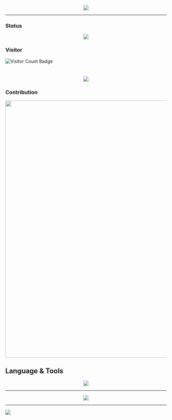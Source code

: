 
<p align="center">
  
<img src="https://capsule-render.vercel.app/api?type=waving&color=gradient&height=300&section=header&text=TECH%20OTAKU%20SAVE%20THE%20WORLD&fontSize=55&fontAlign=50&fontAlignY=30&desc=For%20a%20Better%20Life&descAlign=50&descSize=30&descAlignY=60&animation=twinkling" />

---

### Status

<div align="center">
  <img src="https://github-readme-stats.vercel.app/api?username=TanChengChuan&hide_title=true&hide_border=true&show_icons=true&line_height=21&text_color=000&icon_color=000&bg_color=0,ea6161,ffc64d,fffc4d,52fa5a&theme=graywhite" />
</div>


### Visitor
<img src="https://img.shields.io/endpoint?url=https://raw.githubusercontent.com/TanChengChuan/TanChengChuan/main/visitor-count.json" alt="Visitor Count Badge">


<h1 align="center">
  <a href="https://tanime.life">
    <img src="https://readme-typing-svg.herokuapp.com/?lines=It%27s%20MYGO%21%21%21%21%21%3BTECH%20OTAKUS%20SAVE%20THE%20WORLD%21&center=true&size=27&pause=1000" />
  </a>
</h1>

### Contribution
<img width="800" src="https://github-readme-activity-graph.vercel.app/graph?username=TanChengChuan&theme=github-compact&hide_border=true&area=true" />


## Language & Tools

<div align="center">
  <img src="https://github-readme-stats.vercel.app/api/top-langs/?username=TanChengChuan&hide_title=true&hide_border=true&layout=compact&langs_count=6&text_color=000&icon_color=fff&bg_color=0,52fa5a,4dfcff,c64dff&theme=graywhite" />
</div>

---

<p align="center">
  <a href="https://skillicons.dev">
    <img src="https://skillicons.dev/icons?i=git,linux,cpp,go" />
  </a>
</p>

---

<img align="center" src="https://github-readme-stats.vercel.app/api/top-langs/?username=TanChengChuan&theme=transparent&hide_border=true&layout=donut-vertical&langs_count=6" />
